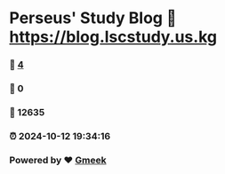 # Perseus' Study Blog :link: https://blog.lscstudy.us.kg 
### :page_facing_up: [4](https://blog.lscstudy.us.kg/tag.html) 
### :speech_balloon: 0 
### :hibiscus: 12635 
### :alarm_clock: 2024-10-12 19:34:16 
### Powered by :heart: [Gmeek](https://github.com/Meekdai/Gmeek)
